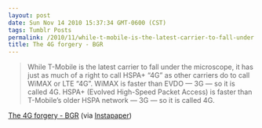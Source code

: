 ```yaml
---
layout: post
date: Sun Nov 14 2010 15:37:34 GMT-0600 (CST)
tags: Tumblr Posts
permalink: /2010/11/while-t-mobile-is-the-latest-carrier-to-fall-under
title: The 4G forgery - BGR
---
```


> While T-Mobile is the latest carrier to fall under the microscope, it has just as much of a right to call HSPA+ “4G” as other carriers do to call WiMAX or LTE “4G”. WiMAX is faster than EVDO — 3G — so it is called 4G. HSPA+ (Evolved High-Speed Packet Access) is faster than T-Mobile’s older HSPA network — 3G — so it is called 4G.

[The 4G forgery - BGR](http://www.bgr.com/2010/11/03/the-4g-forgery/) (via [Instapaper](http://www.instapaper.com/))
